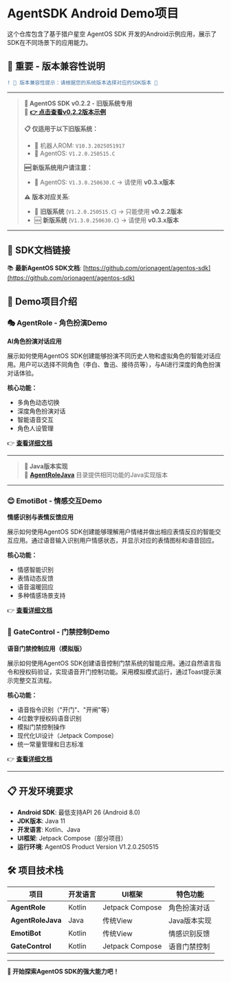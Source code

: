 # AgentSDK Android Demo项目

这个仓库包含了基于猎户星空 AgentOS SDK 开发的Android示例应用，展示了SDK在不同场景下的应用能力。

## 🔴 重要 - 版本兼容性说明

```diff
! 🚨 版本兼容性提示：请根据您的系统版本选择对应的SDK版本 🚨
```

---
> **🔧 AgentOS SDK v0.2.2 - 旧版系统专用**  
> 🎯 **[👉 点击查看v0.2.2版本示例](./AgentRole_v0.2.2/)** 
> 
> **📋 仅适用于以下旧版系统：**
> - 🤖 机器人ROM: `V10.3.2025051917`
> - 🔧 AgentOS: `V1.2.0.250515.C`
> 
> **🆕 新版系统用户请注意：**
> - 🔧 AgentOS: `V1.3.0.250630.C` → 请使用 **v0.3.x版本**
> 
> **⚠️ 版本对应关系**: 
> - 📱 **旧版系统** (`V1.2.0.250515.C`) → 只能使用 **v0.2.2版本**
> - 🆕 **新版系统** (`V1.3.0.250630.C`) → 请使用 **v0.3.x版本**
---

## 🔗 SDK文档链接

📚 **最新AgentOS SDK文档**: [https://github.com/orionagent/agentos-sdk](https://github.com/orionagent/agentos-sdk)

## 📱 Demo项目介绍

### 🎭 AgentRole - 角色扮演Demo
**AI角色扮演对话应用**

展示如何使用AgentOS SDK创建能够扮演不同历史人物和虚拟角色的智能对话应用。用户可以选择不同角色（李白、鲁迅、接待员等），与AI进行深度的角色扮演对话体验。

**核心功能：**
- 多角色动态切换
- 深度角色扮演对话
- 智能语音交互
- 角色人设管理

👉 **[查看详细文档](./AgentRole/README.md)**

---
> **🚨 Java版本实现**  
> 📁 **[AgentRoleJava](./AgentRoleJava/)** 目录提供相同功能的Java实现版本
---

### 😊 EmotiBot - 情感交互Demo
**情感识别与表情反馈应用**

展示如何使用AgentOS SDK创建能够理解用户情绪并做出相应表情反应的智能交互应用。通过语音输入识别用户情感状态，并显示对应的表情图标和语音回应。

**核心功能：**
- 情感智能识别
- 表情动态反馈
- 语音温暖回应
- 多种情感场景支持

👉 **[查看详细文档](./EmotiBot/README.md)**

### 🚪 GateControl - 门禁控制Demo
**语音门禁控制应用（模拟版）**

展示如何使用AgentOS SDK创建语音控制门禁系统的智能应用。通过自然语言指令和授权码验证，实现语音开门控制功能。采用模拟模式运行，通过Toast提示演示完整交互流程。

**核心功能：**
- 语音指令识别（"开门"、"开闸"等）
- 4位数字授权码语音识别
- 模拟门禁控制操作
- 现代化UI设计（Jetpack Compose）
- 统一常量管理和日志标准

👉 **[查看详细文档](./GateControl/README.md)**

---

## 📋 开发环境要求

- **Android SDK**: 最低支持API 26 (Android 8.0)
- **JDK版本**: Java 11
- **开发语言**: Kotlin、Java
- **UI框架**: Jetpack Compose（部分项目）
- **运行环境**: AgentOS Product Version V1.2.0.250515

## 🛠 项目技术栈

| 项目 | 开发语言 | UI框架 | 特色功能 |
|------|---------|--------|----------|
| **AgentRole** | Kotlin | Jetpack Compose | 角色扮演对话 |
| **AgentRoleJava** | Java | 传统View | Java版本实现 |
| **EmotiBot** | Kotlin | 传统View | 情感识别反馈 |
| **GateControl** | Kotlin | Jetpack Compose | 语音门禁控制 |

---

**🤖 开始探索AgentOS SDK的强大能力吧！** 
